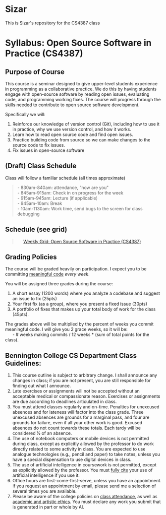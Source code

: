 # Sizar
This is Sizar's repository for the CS4387 class

# Syllabus: Open Source Software in Practice (CS4387)

## Purpose of Course

This course is a seminar designed to give upper-level students experience in programming as a collaborative practice. We do this by having students engage with open-source software by reading open issues, evaluating code, and programming working fixes. The course will progress through the skills needed to contribute to open source software development.

Specifically we will:
1. Reinforce our knowledge of version control (Git), including how to use it in practice, why we use version control, and how it works.
2. Learn how to read open source code and find open issues.
3. Practice building code from source so we can make changes to the source code to fix issues.
4. Fix issues in open-source software

## (Draft) Class Schedule

Class will follow a familiar schedule (all times approximate)  
> \- 830am-840am: attendance, "how are you"  
> \- 845am-915am: Check in on progress for the week  
> \- 915am-945am: Lecture (if applicable)  
> \- 945am-10am: Break  
> \- 10am-1130am: Work time, send bugs to the screen for class debugging  

## Schedule (see grid)

> <img src="https://www.dockhunt.com/_next/image?url=https%3A%2F%2Fdockhunt-images.nyc3.cdn.digitaloceanspaces.com%2Fcf11c560-a360-4687-b481-7b86cdf76ab5&w=384&q=75" width="15" height="15" style="vertical-align: -2px;"> [Weekly Grid: Open Source Software in Practice (CS4387)
]([https://docs.google.com/spreadsheets/d/1yWwf-fh3PES6CIb6Tr_0IHoXCXhu7YPrcLnqztgNYm0/edit?gid=0#gid=0](https://github.com/bennColl-cs4387/Sizar/blob/main/class_schedule.md))

## Grading Policies
The course will be graded heavily on participation. I expect you to be committing <u>meaningful code</u> _every week_. 

You will be assigned three grades during the course:
1. A short essay (1200 words) where you analyze a codebase and suggest an issue to fix (25pts)
2. Your first fix (as a group), where you present a fixed issue (30pts)
3. A portfolio of fixes that makes up your total body of work for the class (45pts).  

The grades above will be multiplied by the percent of weeks you commit meaningful code. I will give you 2 grace weeks, so it will be:  
&nbsp;&nbsp;&nbsp;&nbsp;&nbsp;&nbsp;\- \# weeks making commits / 12 weeks * (sum of total points for the class).

## Bennington College CS Department Class Guidelines:
1. This course outline is subject to arbitrary change. I shall announce any changes in class; if you are not present, you are still responsible for finding out what I announce.
2. Late exercises or assignments will not be accepted without an acceptable medical or compassionate reason. Exercises or assignments are due according to deadlines articulated in class.
3. You must attend classes regularly and on-time. Penalties for unexcused absences and for lateness will factor into the class grade. Three unexcused absences are grounds for a marginal pass, and four are grounds for failure, even if all your other work is good. Excused absences do not count towards these totals. Each tardy will be considered ½ of an absence.
4. The use of notebook computers or mobile devices is not permitted during class, except as explicitly allowed by the professor to do work directly related to some activity in class. You are expected to use analogue technologies (e.g., pencil and paper) to take notes, unless you have a special dispensation to use digital devices in class.
5. The use of artificial intelligence in coursework is not permitted, except as explicitly allowed by the professor. You must [fully cite](https://www.chicagomanualofstyle.org/qanda/data/faq/topics/Documentation/faq0422.html) your use of artificial intelligence if you use it.
6. Office hours are first-come-first-serve, unless you have an appointment. If you request an appointment by email, please send me a selection of several times you are available.
7. Please be aware of the college policies on [class attendance](https://www.bennington.edu/current-students/student-handbook/academics-and-field-work-term/class-attendance), as well as [academic and artistic ethics](https://www.bennington.edu/current-students/student-handbook/academics-and-field-work-term/academic-and-artistic-ethics-policy). You must declare any work you submit that is generated in part or whole by AI.

